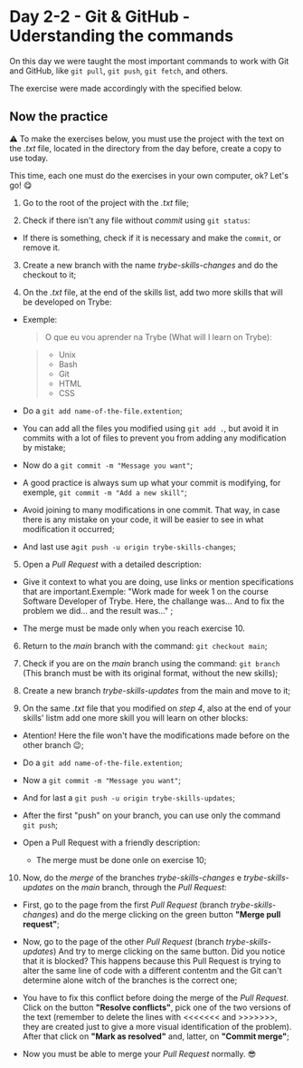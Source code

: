 # Day 2-2 - Git & GitHub - Uderstanding the commands

On this day we were taught the most important commands to work with Git and GitHub, like `git pull`, `git push`, `git fetch`, and others.

The exercise were made accordingly with the specified below.

## Now the practice

⚠️ To make the exercises below, you must use the project with the text on the _.txt_ file, located in the directory from the day before, create a copy to use today.

This time, each one must do the exercises in your own computer, ok? Let's go! 😋

1. Go to the root of the project with the _.txt_ file;

2. Check if there isn't any file without _commit_ using `git status`:

  * If there is something, check if it is necessary and make the `commit`, or remove it.

3. Create a new branch with the name _trybe-skills-changes_ and do the checkout to it;

4. On the _.txt_ file, at the end of the skills list, add two more skills that will be developed on Trybe:
  * Exemple:

	>O que eu vou aprender na Trybe (What will I learn on Trybe):

	> - Unix
	> - Bash
	> - Git
	> - HTML
	> - CSS

  * Do a `git add name-of-the-file.extention`;

  * You can add all the files you modified using `git add .`, but avoid it in commits with a lot of files to prevent you from adding any modification by mistake;

  * Now do a `git commit -m "Message you want"`;

  * A good practice is always sum up what your commit is modifying, for exemple, `git commit -m "Add a new skill"`;

  * Avoid joining to many modifications in one commit. That way, in case there is any mistake on your code, it will be easier to see in what modification it occurred;

  * And last use a`git push -u origin trybe-skills-changes`;

5. Open a _Pull Request_ with a detailed description:

  * Give it context to what you are doing, use links or mention specifications that are important.Exemple: "Work made for week 1 on the course Software Developer of Trybe. Here, the challange was... And to fix the problem we did... and the result was..." ;

  * The merge must be made only when you reach exercise 10.

6. Return to the _main_ branch with the command: `git checkout main`;

7. Check if you are on the _main_ branch using the command: `git branch` (This branch must be with its original format, without the new skills);

8. Create a new branch _trybe-skills-updates_ from the main and move to it;

9. On the same _.txt_ file that you modified on _step 4_, also at the end of your skills' listm add one more skill you will learn on other blocks:

  * Atention! Here the file won't have the modifications made before on the other branch 😉;

  * Do a `git add name-of-the-file.extention`;

  * Now a `git commit -m "Message you want"`;

  * And for last a `git push -u origin trybe-skills-updates`;

  * After the first "push" on your branch, you can use only the command `git push`;

  * Open a Pull Request with a friendly description:

    * The merge must be done onle on exercise 10;

10. Now, do the _merge_ of the branches _trybe-skills-changes_ e _trybe-skills-updates_ on the _main_ branch, through the _Pull Request_:

  * First, go to the page from the first _Pull Request_ (branch _trybe-skills-changes_) and do the merge clicking on the green button **"Merge pull request"**;

  * Now, go to the page of the other _Pull Request_ (branch _trybe-skills-updates_) And try  to merge clicking on the same button. Did you notice that it is blocked? This happens because this Pull Request is trying to alter the same line of code with a different contentm and the Git can't determine alone witch of the branches is the correct one;

  * You have to fix this conflict before doing the merge of the _Pull Request_. Click on the button **"Resolve conflicts"**, pick one of the two versions of the text (remember to delete the lines with <<<<<<< and >>>>>>>, they are created just to give a more visual identification of the problem). After that click on **"Mark as resolved"** and, latter, on **"Commit merge"**;

  * Now you must be able to merge your _Pull Request_ normally. 😎
